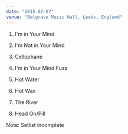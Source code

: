 ```yaml
---
date: "2015-07-07"
venue: "Belgrave Music Hall, Leeds, England"
---
```


 1. I'm in Your Mind

 2. I'm Not in Your Mind

 3. Cellophane

 4. I'm in Your Mind Fuzz

 5. Hot Water

 6. Hot Wax

 7. The River

 8. Head On/Pill


Note: Setlist incomplete
